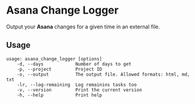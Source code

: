 # Asana Change Logger

Output your **Asana** changes for a given time in an external file.

## Usage

```
usage: asana_change_logger [options]
    -d, --days            Number of days to get
    -p, --project         Project ID
    -o, --output          The output file. Allowed formats: html, md, txt
    -lr, --log-remaining  Log remainins tasks too
    -v, --version         Print the current version
    -h, --help            Print help
```
